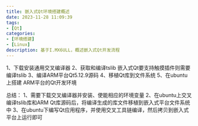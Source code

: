 ```yaml
---
title: 嵌入式Qt环境搭建概述
date: 2023-11-28 11:09:39
tags:
- [Qt]
categories:
- [环境搭建]
- [Linux]
description: 基于I.MX6ULL，概述嵌入式Qt开发流程
---
```



1、下载安装通用交叉编译器
2、获取和编译tslib
    嵌入式Qt要支持触摸插件则需要编译tslib
3、编译ARM平台Qt5.12.9源码
4、移植Qt库到文件系统
5、在ubuntu上搭建 ARM平台的Qt开发环境

总结：
1、需要下载交叉编译器并安装、使能相应的环境变量
2、在ubuntu上交叉编译tslib库和ARM Qt库源码后，将编译生成的库文件移植到嵌入式平台文件系统中
3、在ubuntu下编写Qt应用程序，并使用交叉工具链编译，然后拷贝到嵌入式平台上运行即可

